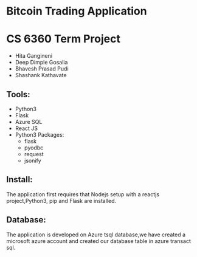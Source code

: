 # Bitcoin Trading Application
# CS 6360 Term Project

* Hita Gangineni
* Deep Dimple Gosalia
* Bhavesh Prasad Pudi
* Shashank Kathavate

## Tools:
* Python3
* Flask
* Azure SQL
* React JS
* Python3 Packages:
  * flask
  * pyodbc
  * request
  * jsonify
  

## Install:
The application first requires that Nodejs setup with a reactjs project,Python3, pip and Flask are installed.

## Database:
The application is developed on Azure tsql database,we have created a microsoft azure account and created our database table in azure transact sql.

